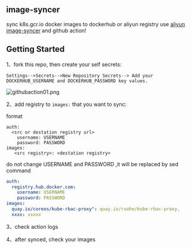 
## image-syncer
sync k8s.gcr.io docker images to dockerhub or aliyun registry use [aliyun image-syncer](https://github.com/AliyunContainerService/image-syncer) and github action!

## Getting Started

1、fork this repo, then create your self secrets:
```
Settings-->Secrets-->New Repository Secrets--> Add your DOCKERHUB_USERNAME and DOCKERHUB_PASSWORD key values.
```
![githubaction01.png](https://i.loli.net/2021/08/21/TjN76FtngG5Dehf.png)

2、add registry to `images:` that you want to sync:

format
```
auth:
  <src or destation registry url>
    username: USERNAME
    password: PASSWORD
images:
   <src registry>: <destation registry>
```

do not change USERNAME and PASSWORD ,it will be replaced by sed command

```yaml
auth:
  registry.hub.docker.com:
    username: USERNAME
    password: PASSWORD
images:
  quay.io/coreos/kube-rbac-proxy": quay.io/ruohe/kube-rbac-proxy,
  xxxx: xxxxx
```

3、check action logs

4、after synced, check your images
